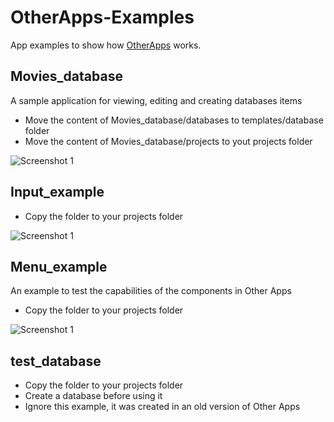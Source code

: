 # OtherApps-Examples
App examples to show how [OtherApps](https://github.com/OtherExit/OtherApps) works.


## Movies_database
A sample application for viewing, editing and creating databases items
- Move the content of Movies_database/databases to templates/database folder
- Move the content of Movies_database/projects to yout projects folder

![Screenshot 1](https://raw.githubusercontent.com/OtherExit/OtherApps/main/res/sample07.png)

## Input_example
- Copy the folder to your projects folder

![Screenshot 1](https://raw.githubusercontent.com/OtherExit/OtherApps-Examples/main/res/im1.png)

## Menu_example
An example to test the capabilities of the components in Other Apps
- Copy the folder to your projects folder

![Screenshot 1](https://raw.githubusercontent.com/OtherExit/OtherApps-Examples/main/res/im2.png)


## test_database
- Copy the folder to your projects folder
- Create a database before using it
- Ignore this example, it was created in an old version of Other Apps
